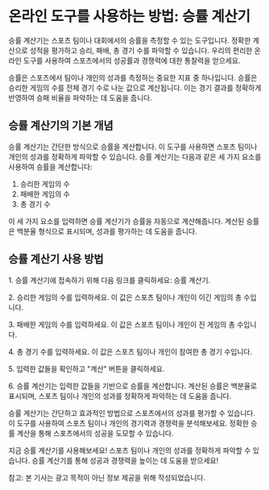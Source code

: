 온라인 도구를 사용하는 방법: 승률 계산기
=======================

승률 계산기는 스포츠 팀이나 대회에서의 승률을 측정할 수 있는 도구입니다. 정확한 계산으로 성적을 평가하고 승리, 패배, 총 경기 수를 파악할 수 있습니다. 우리의 편리한 온라인 도구를 사용하여 스포츠에서의 성공률과 경쟁력에 대한 통찰력을 얻으세요.

승률은 스포츠에서 팀이나 개인의 성과를 측정하는 중요한 지표 중 하나입니다. 승률은 승리한 게임의 수를 전체 경기 수로 나눈 값으로 계산됩니다. 이는 경기 결과를 정확하게 반영하여 승패 비율을 파악하는 데 도움을 줍니다.

승률 계산기의 기본 개념
-------------

승률 계산기는 간단한 방식으로 승률을 계산합니다. 이 도구를 사용하면 스포츠 팀이나 개인의 성과를 정확하게 파악할 수 있습니다. 승률 계산기는 다음과 같은 세 가지 요소를 사용하여 승률을 계산합니다:

1. 승리한 게임의 수
2. 패배한 게임의 수
3. 총 경기 수

이 세 가지 요소를 입력하면 승률 계산기가 승률을 자동으로 계산해줍니다. 계산된 승률은 백분율 형식으로 표시되며, 성과를 평가하는 데 도움을 줍니다.

승률 계산기 사용 방법
------------

1\. 승률 계산기에 접속하기 위해 다음 링크를 클릭하세요: 승률 계산기.

2\. 승리한 게임의 수를 입력하세요. 이 값은 스포츠 팀이나 개인이 이긴 게임의 총 수입니다.

3\. 패배한 게임의 수를 입력하세요. 이 값은 스포츠 팀이나 개인이 진 게임의 총 수입니다.

4\. 총 경기 수를 입력하세요. 이 값은 스포츠 팀이나 개인이 참여한 총 경기 수입니다.

5\. 입력한 값들을 확인하고 "계산" 버튼을 클릭하세요.

6\. 승률 계산기는 입력한 값들을 기반으로 승률을 계산합니다. 계산된 승률은 백분율로 표시되며, 스포츠 팀이나 개인의 성과를 정확하게 파악하는 데 도움을 줍니다.

승률 계산기는 간단하고 효과적인 방법으로 스포츠에서의 성과를 평가할 수 있습니다. 이 도구를 사용하여 스포츠 팀이나 개인의 경기력과 경쟁력을 분석해보세요. 정확한 승률 계산을 통해 스포츠에서의 성공을 도모할 수 있습니다.

지금 승률 계산기를 사용해보세요! 스포츠 팀이나 개인의 성과를 정확하게 파악할 수 있습니다. 승률 계산기를 통해 성공과 경쟁력을 높이는 데 도움을 받으세요!

참고: 본 기사는 광고 목적이 아닌 정보 제공을 위해 작성되었습니다.